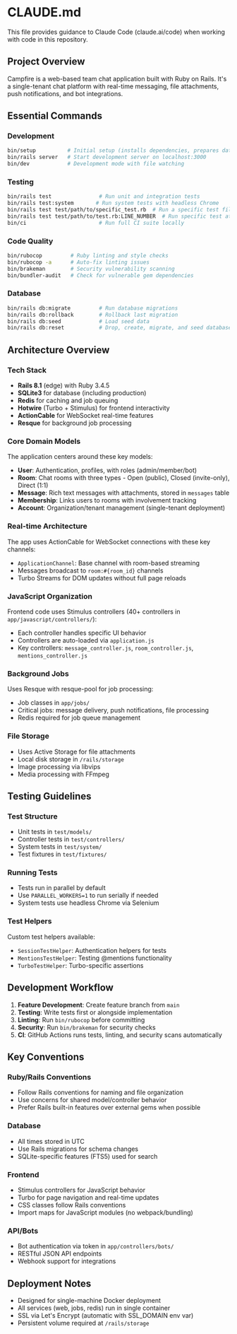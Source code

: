 # CLAUDE.md

This file provides guidance to Claude Code (claude.ai/code) when working with code in this repository.

## Project Overview

Campfire is a web-based team chat application built with Ruby on Rails. It's a single-tenant chat platform with real-time messaging, file attachments, push notifications, and bot integrations.

## Essential Commands

### Development
```bash
bin/setup          # Initial setup (installs dependencies, prepares database, removes old logs)
bin/rails server   # Start development server on localhost:3000
bin/dev            # Development mode with file watching
```

### Testing
```bash
bin/rails test               # Run unit and integration tests
bin/rails test:system       # Run system tests with headless Chrome
bin/rails test test/path/to/specific_test.rb  # Run a specific test file
bin/rails test test/path/to/test.rb:LINE_NUMBER  # Run specific test at line number
bin/ci                       # Run full CI suite locally
```

### Code Quality
```bash
bin/rubocop         # Ruby linting and style checks
bin/rubocop -a      # Auto-fix linting issues
bin/brakeman        # Security vulnerability scanning
bin/bundler-audit   # Check for vulnerable gem dependencies
```

### Database
```bash
bin/rails db:migrate         # Run database migrations
bin/rails db:rollback        # Rollback last migration
bin/rails db:seed            # Load seed data
bin/rails db:reset           # Drop, create, migrate, and seed database
```

## Architecture Overview

### Tech Stack
- **Rails 8.1** (edge) with Ruby 3.4.5
- **SQLite3** for database (including production)
- **Redis** for caching and job queuing
- **Hotwire** (Turbo + Stimulus) for frontend interactivity
- **ActionCable** for WebSocket real-time features
- **Resque** for background job processing

### Core Domain Models

The application centers around these key models:
- **User**: Authentication, profiles, with roles (admin/member/bot)
- **Room**: Chat rooms with three types - Open (public), Closed (invite-only), Direct (1:1)
- **Message**: Rich text messages with attachments, stored in `messages` table
- **Membership**: Links users to rooms with involvement tracking
- **Account**: Organization/tenant management (single-tenant deployment)

### Real-time Architecture

The app uses ActionCable for WebSocket connections with these key channels:
- `ApplicationChannel`: Base channel with room-based streaming
- Messages broadcast to `room:#{room_id}` channels
- Turbo Streams for DOM updates without full page reloads

### JavaScript Organization

Frontend code uses Stimulus controllers (40+ controllers in `app/javascript/controllers/`):
- Each controller handles specific UI behavior
- Controllers are auto-loaded via `application.js`
- Key controllers: `message_controller.js`, `room_controller.js`, `mentions_controller.js`

### Background Jobs

Uses Resque with resque-pool for job processing:
- Job classes in `app/jobs/`
- Critical jobs: message delivery, push notifications, file processing
- Redis required for job queue management

### File Storage

- Uses Active Storage for file attachments
- Local disk storage in `/rails/storage`
- Image processing via libvips
- Media processing with FFmpeg

## Testing Guidelines

### Test Structure
- Unit tests in `test/models/`
- Controller tests in `test/controllers/`
- System tests in `test/system/`
- Test fixtures in `test/fixtures/`

### Running Tests
- Tests run in parallel by default
- Use `PARALLEL_WORKERS=1` to run serially if needed
- System tests use headless Chrome via Selenium

### Test Helpers
Custom test helpers available:
- `SessionTestHelper`: Authentication helpers for tests
- `MentionsTestHelper`: Testing @mentions functionality
- `TurboTestHelper`: Turbo-specific assertions

## Development Workflow

1. **Feature Development**: Create feature branch from `main`
2. **Testing**: Write tests first or alongside implementation
3. **Linting**: Run `bin/rubocop` before committing
4. **Security**: Run `bin/brakeman` for security checks
5. **CI**: GitHub Actions runs tests, linting, and security scans automatically

## Key Conventions

### Ruby/Rails Conventions
- Follow Rails conventions for naming and file organization
- Use concerns for shared model/controller behavior
- Prefer Rails built-in features over external gems when possible

### Database
- All times stored in UTC
- Use Rails migrations for schema changes
- SQLite-specific features (FTS5) used for search

### Frontend
- Stimulus controllers for JavaScript behavior
- Turbo for page navigation and real-time updates
- CSS classes follow Rails conventions
- Import maps for JavaScript modules (no webpack/bundling)

### API/Bots
- Bot authentication via token in `app/controllers/bots/`
- RESTful JSON API endpoints
- Webhook support for integrations

## Deployment Notes

- Designed for single-machine Docker deployment
- All services (web, jobs, redis) run in single container
- SSL via Let's Encrypt (automatic with SSL_DOMAIN env var)
- Persistent volume required at `/rails/storage`